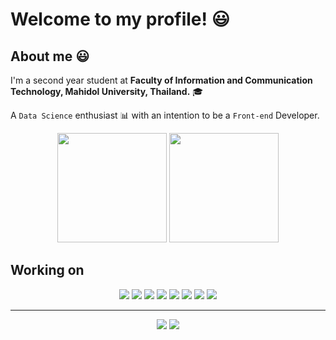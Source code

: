 # Welcome to my profile! :smiley:  
## About me 😃

I'm a second year student at **Faculty of Information and Communication Technology, Mahidol University, Thailand.** 🎓  

A `Data Science` enthusiast 📊 with an intention to be a `Front-end` Developer.

<div align="center">
<img height="175em" src="https://github-readme-stats.vercel.app/api?username=namtanvz&show_icons=false&theme=default&hide_border=true&hide_title=true&custom_title=MyGithubStats") />
<img height="175em" src="https://github-readme-stats.vercel.app/api/top-langs/?username=namtanvz&theme=default&hide_border=true&hide_title=true&layout=default&custom_title=My-Coding-Stats)"/>
</div>  


## Working on 
<p align="center">
<img src="https://img.shields.io/badge/-C-3949AB?style=for-the-badge&logo=C&logoColor=white" />
<img src="https://img.shields.io/badge/-Python-4B8BBE?style=for-the-badge&logo=Python&logoColor=white" />
<img src="https://img.shields.io/badge/-JAVA-f89820?style=for-the-badge&logo=JAVA&logoColor=white" />
<img src="https://img.shields.io/badge/HTML5-E34F26?style=for-the-badge&logo=html5&logoColor=white" />
<img src="https://img.shields.io/badge/JavaScript-F7DF1E?style=for-the-badge&logo=javascript&logoColor=black" />
<img src="https://img.shields.io/badge/CSS3-1572B6?style=for-the-badge&logo=css3&logoColor=white" />
<img src="https://img.shields.io/badge/Bootstrap-563D7C?style=for-the-badge&logo=bootstrap&logoColor=white" />
<img src="https://img.shields.io/badge/Sass-CC6699?style=for-the-badge&logo=sass&logoColor=white" />

</p>
  
----
 <p align="center">
  <a href="https://www.linkedin.com/in/nubthong-worathong/"><img src="https://img.shields.io/badge/linkedin-%230077B5.svg?&style=for-the-badge&logo=linkedin&logoColor=white" /></a>
  <a href="https://twitter.com/namtanvz/"><img src="https://img.shields.io/badge/twitter-1ca0f1?style=for-the-badge&labelColor=1ca0f1&logo=twitter&logoColor=white" /> </a>
</p>
